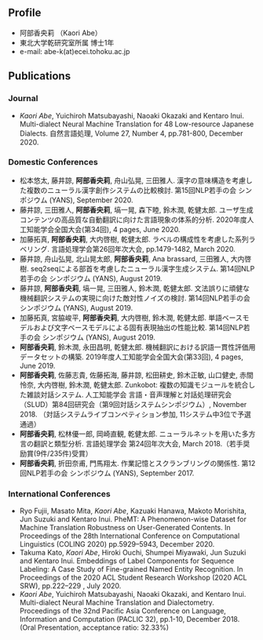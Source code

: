 ## Profile
- 阿部香央莉 （Kaori Abe）
- 東北大学乾研究室所属 博士1年
- e-mail: abe-k(at)ecei.tohoku.ac.jp

## Publications

### Journal
- _Kaori Abe_, Yuichiroh Matsubayashi, Naoaki Okazaki and Kentaro Inui. Multi-dialect Neural Machine Translation for 48 Low-resource Japanese Dialects. 自然言語処理, Volume 27, Number 4, pp.781-800, December 2020.

### Domestic Conferences
- 松本悠太, 藤井諒, **阿部香央莉**, 舟山弘晃, 三田雅人. 漢字の意味構造を考慮した複数のニューラル漢字創作システムの比較検討. 第15回NLP若手の会 シンポジウム (YANS), September 2020.
- 藤井諒, 三田雅人, **阿部香央莉**, 塙一晃, 森下睦, 鈴木潤, 乾健太郎. ユーザ生成コンテンツの高品質な自動翻訳に向けた言語現象の体系的分析. 2020年度人工知能学会全国大会(第34回), 4 pages, June 2020.
- 加藤拓真, **阿部香央莉**, 大内啓樹, 乾健太郎. ラベルの構成性を考慮した系列ラベリング. 言語処理学会第26回年次大会, pp.1479-1482, March 2020.
- 藤井諒, 舟山弘晃, 北山晃太郎, **阿部香央莉**, Ana brassard, 三田雅人, 大内啓樹. seq2seqによる部首を考慮したニューラル漢字生成システム. 第14回NLP若手の会 シンポジウム (YANS), August 2019.
- 藤井諒, **阿部香央莉**, 塙一晃, 三田雅人, 鈴木潤, 乾健太郎. 文法誤りに頑健な機械翻訳システムの実現に向けた敵対性ノイズの検討. 第14回NLP若手の会 シンポジウム (YANS), August 2019.
- 加藤拓真, 宮脇峻平, **阿部香央莉**, 大内啓樹, 鈴木潤, 乾健太郎. 単語ベースモデルおよび文字ベースモデルによる固有表現抽出の性能比較. 第14回NLP若手の会 シンポジウム (YANS), August 2019.
- **阿部香央莉**, 鈴木潤, 永田昌明, 乾健太郎. 機械翻訳における訳語一貫性評価用データセットの構築. 2019年度人工知能学会全国大会(第33回), 4 pages, June 2019.
- **阿部香央莉**, 佐藤志貴, 佐藤拓海, 藤井諒, 松田耕史, 鈴木正敏, 山口健史, 赤間怜奈, 大内啓樹, 鈴木潤, 乾健太郎. Zunkobot: 複数の知識モジュールを統合した雑談対話システム. 人工知能学会 言語・音声理解と対話処理研究会（SLUD）第84回研究会（第9回対話システムシンポジウム）, November 2018. （対話システムライブコンペティション参加, 11システム中3位で予選通過）
- **阿部香央莉**, 松林優一郎, 岡崎直観, 乾健太郎. ニューラルネットを用いた多方言の翻訳と類型分析. 言語処理学会 第24回年次大会, March 2018.（若手奨励賞(9件/235件)受賞）
- **阿部香央莉**, 折田奈甫, 門馬翔太. 作業記憶とスクランブリングの関係性. 第12回NLP若手の会 シンポジウム (YANS), September 2017.

### International Conferences
- Ryo Fujii, Masato Mita, _Kaori Abe_, Kazuaki Hanawa, Makoto Morishita, Jun Suzuki and Kentaro Inui. PheMT: A Phenomenon-wise Dataset for Machine Translation Robustness on User-Generated Contents. In Proceedings of the 28th International Conference on Computational Linguistics (COLING 2020) pp.5929–5943, December 2020.
- Takuma Kato, _Kaori Abe_, Hiroki Ouchi, Shumpei Miyawaki, Jun Suzuki and Kentaro Inui. Embeddings of Label Components for Sequence Labeling: A Case Study of Fine-grained Named Entity Recognition. In Proceedings of the 2020 ACL Student Research Workshop (2020 ACL SRW), pp.222–229 , July 2020.
- _Kaori Abe_, Yuichiroh Matsubayashi, Naoaki Okazaki, and Kentaro Inui. Multi-dialect Neural Machine Translation and Dialectometry. Proceedings of the 32nd Pacific Asia Conference on Language, Information and Computation (PACLIC 32), pp.1-10, December 2018. (Oral Presentation, acceptance ratio: 32.33%)
